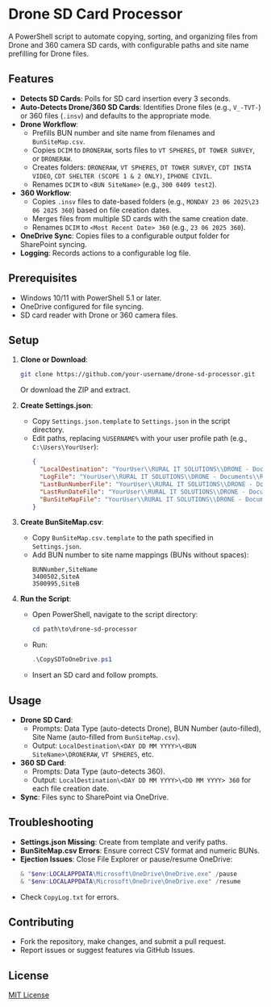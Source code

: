 
# Drone SD Card Processor

A PowerShell script to automate copying, sorting, and organizing files from Drone and 360 camera SD cards, with configurable paths and site name prefilling for Drone files.

## Features
- **Detects SD Cards**: Polls for SD card insertion every 3 seconds.
- **Auto-Detects Drone/360 SD Cards**: Identifies Drone files (e.g., `V_-TVT-`) or 360 files (`.insv`) and defaults to the appropriate mode.
- **Drone Workflow**:
  - Prefills BUN number and site name from filenames and `BunSiteMap.csv`.
  - Copies `DCIM` to `DRONERAW`, sorts files to `VT SPHERES`, `DT TOWER SURVEY`, or `DRONERAW`.
  - Creates folders: `DRONERAW`, `VT SPHERES`, `DT TOWER SURVEY`, `CDT INSTA VIDEO`, `CDT SHELTER (SCOPE 1 & 2 ONLY)`, `IPHONE CIVIL`.
  - Renames `DCIM` to `<BUN SiteName>` (e.g., `300 0409 test2`).
- **360 Workflow**:
  - Copies `.insv` files to date-based folders (e.g., `MONDAY 23 06 2025\23 06 2025 360`) based on file creation dates.
  - Merges files from multiple SD cards with the same creation date.
  - Renames `DCIM` to `<Most Recent Date> 360` (e.g., `23 06 2025 360`).
- **OneDrive Sync**: Copies files to a configurable output folder for SharePoint syncing.
- **Logging**: Records actions to a configurable log file.

## Prerequisites
- Windows 10/11 with PowerShell 5.1 or later.
- OneDrive configured for file syncing.
- SD card reader with Drone or 360 camera files.

## Setup
1. **Clone or Download**:
   ```bash
   git clone https://github.com/your-username/drone-sd-processor.git
   ```
   Or download the ZIP and extract.

2. **Create Settings.json**:
   - Copy `Settings.json.template` to `Settings.json` in the script directory.
   - Edit paths, replacing `%USERNAME%` with your user profile path (e.g., `C:\Users\YourUser`):
     ```json
     {
       "LocalDestination": "YourUser\\RURAL IT SOLUTIONS\\DRONE - Documents\\R2F\\PilotUploads",
       "LogFile": "YourUser\\RURAL IT SOLUTIONS\\DRONE - Documents\\R2F\\CopyLog.txt",
       "LastBunNumberFile": "YourUser\\RURAL IT SOLUTIONS\\DRONE - Documents\\R2F\\LastBunNumber.txt",
       "LastRunDateFile": "YourUser\\RURAL IT SOLUTIONS\\DRONE - Documents\\R2F\\LastRunDate.txt",
       "BunSiteMapFile": "YourUser\\RURAL IT SOLUTIONS\\DRONE - Documents\\R2F\\BunSiteMap.csv"
     }
     ```

3. **Create BunSiteMap.csv**:
   - Copy `BunSiteMap.csv.template` to the path specified in `Settings.json`.
   - Add BUN number to site name mappings (BUNs without spaces):
     ```csv
     BUNNumber,SiteName
     3400502,SiteA
     3500995,SiteB
     ```

4. **Run the Script**:
   - Open PowerShell, navigate to the script directory:
     ```powershell
     cd path\to\drone-sd-processor
     ```
   - Run:
     ```powershell
     .\CopySDToOneDrive.ps1
     ```
   - Insert an SD card and follow prompts.

## Usage
- **Drone SD Card**:
  - Prompts: Data Type (auto-detects Drone), BUN Number (auto-filled), Site Name (auto-filled from `BunSiteMap.csv`).
  - Output: `LocalDestination\<DAY DD MM YYYY>\<BUN SiteName>\DRONERAW`, `VT SPHERES`, etc.
- **360 SD Card**:
  - Prompts: Data Type (auto-detects 360).
  - Output: `LocalDestination\<DAY DD MM YYYY>\<DD MM YYYY> 360` for each file creation date.
- **Sync**: Files sync to SharePoint via OneDrive.

## Troubleshooting
- **Settings.json Missing**: Create from template and verify paths.
- **BunSiteMap.csv Errors**: Ensure correct CSV format and numeric BUNs.
- **Ejection Issues**: Close File Explorer or pause/resume OneDrive:
  ```powershell
  & "$env:LOCALAPPDATA\Microsoft\OneDrive\OneDrive.exe" /pause
  & "$env:LOCALAPPDATA\Microsoft\OneDrive\OneDrive.exe" /resume
  ```
- Check `CopyLog.txt` for errors.

## Contributing
- Fork the repository, make changes, and submit a pull request.
- Report issues or suggest features via GitHub Issues.

## License
[MIT License](LICENSE)
